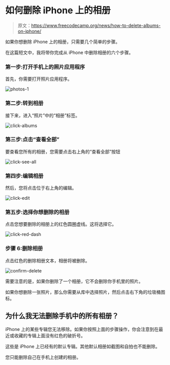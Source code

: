 # 如何删除 iPhone 上的相册

> 原文：<https://www.freecodecamp.org/news/how-to-delete-albums-on-iphone/>

如果你想删除 iPhone 上的相册，只需要几个简单的步骤。

在这篇短文中，我将带你完成从 iPhone 中删除相册的六个步骤。

### 第一步:打开手机上的照片应用程序

首先，你需要打开照片应用程序。

![photos-1](img/a2b950470f1e24e1ff4cdcc1c8c20fae.png)

### 第二步:转到相册

接下来，进入“照片”中的“相册”标签。

![click-albums](img/c825767997b3b148065d49d44d234843.png)

### 第三步:点击“查看全部”

要查看您所有的相册，您需要点击右上角的“查看全部”按钮

![click-see-all](img/5105b2bbb1305add054afe7e929fa5a6.png)

### 第四步:编辑相册

然后，您将点击位于右上角的编辑。

![click-edit](img/6aa5693ce6de8ee898399cfd8236d214.png)

### 第五步:选择你想删除的相册

点击您想要删除的相册上的红色圆圈虚线。这将选择它。

![click-red-dash](img/dfecf75a330c0f0334ff600a01e4df9d.png)

### 步骤 6:删除相册

点击红色的删除相册文本，相册将被删除。

![confirm-delete](img/225ba5568df49f5c5d55cf8ae51758e9.png)

需要注意的是，如果你删除了一个相册，它不会删除你手机里的照片。

如果你想删除一张照片，那么你需要从库中选择照片，然后点击右下角的垃圾桶图标。

## 为什么我无法删除手机中的所有相册？

iPhone 上的某些专辑您无法移除。如果你按照上面的步骤操作，你会注意到在最近或收藏的专辑上面没有红色的破折号。

这些是 iPhone 上已经有的默认专辑。其他默认相册如截图和自拍也不能删除。

您只能删除自己在手机上创建的相册。